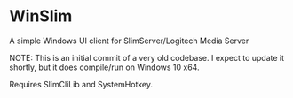 # WinSlim
A simple Windows UI client for SlimServer/Logitech Media Server

NOTE: This is an initial commit of a very old codebase. I expect to update it shortly, but it does compile/run on Windows 10 x64.

Requires SlimCliLib and SystemHotkey. 
